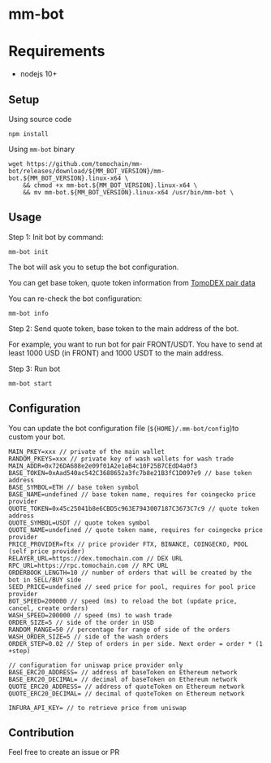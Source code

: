 # mm-bot

# Requirements
- nodejs 10+

## Setup
Using source code
```
npm install
```

Using `mm-bot` binary
```
wget https://github.com/tomochain/mm-bot/releases/download/${MM_BOT_VERSION}/mm-bot.${MM_BOT_VERSION}.linux-x64 \
    && chmod +x mm-bot.${MM_BOT_VERSION}.linux-x64 \
    && mv mm-bot.${MM_BOT_VERSION}.linux-x64 /usr/bin/mm-bot \
```

## Usage

Step 1: Init bot by command:

```
mm-bot init
```

The bot will ask you to setup the bot configuration.

You can get base token, quote token information from [TomoDEX pair data](https://dex.tomochain.com/api/pairs)


You can re-check the bot configuration:
```
mm-bot info
```

Step 2: Send quote token, base token to the main address of the bot.

For example, you want to run bot for pair FRONT/USDT. You have to send at least 1000 USD (in FRONT) and 1000 USDT to the main address.


Step 3: Run bot
```
mm-bot start
```


## Configuration
You can update the bot configuration file (`${HOME}/.mm-bot/config`)to custom your bot.
```
MAIN_PKEY=xxx // private of the main wallet
RANDOM_PKEYS=xxx // private key of wash wallets for wash trade
MAIN_ADDR=0x726DA688e2e09f01A2e1aB4c10F25B7CEdD4a0f3
BASE_TOKEN=0xAad540ac542C3688652a3fc7b8e21B3fC1D097e9 // base token address
BASE_SYMBOL=ETH // base token symbol
BASE_NAME=undefined // base token name, requires for coingecko price provider
QUOTE_TOKEN=0x45c25041b8e6CBD5c963E7943007187C3673C7c9 // quote token address
QUOTE_SYMBOL=USDT // quote token symbol
QUOTE_NAME=undefined // quote token name, requires for coingecko price provider
PRICE_PROVIDER=ftx // price provider FTX, BINANCE, COINGECKO, POOL (self price provider)
RELAYER_URL=https://dex.tomochain.com // DEX URL
RPC_URL=https://rpc.tomochain.com // RPC URL
ORDERBOOK_LENGTH=10 // number of orders that will be created by the bot in SELL/BUY side
SEED_PRICE=undefined // seed price for pool, requires for pool price provider
BOT_SPEED=200000 // speed (ms) to reload the bot (update price, cancel, create orders)
WASH_SPEED=200000 // speed (ms) to wash trade
ORDER_SIZE=5 // side of the order in USD
RANDOM_RANGE=50 // percentage for range of side of the orders
WASH_ORDER_SIZE=5 // side of the wash orders
ORDER_STEP=0.02 // Step of orders in per side. Next order = order * (1 +step)

// configuration for uniswap price provider only
BASE_ERC20_ADDRESS= // address of baseToken on Ethereum network
BASE_ERC20_DECIMAL= // decimal of baseToken on Ethereum network
QUOTE_ERC20_ADDRESS= // address of quoteToken on Ethereum network
QUOTE_ERC20_DECIMAL= // decimal of quoteToken on Ethereum network

INFURA_API_KEY= // to retrieve price from uniswap
```

## Contribution
Feel free to create an issue or PR
